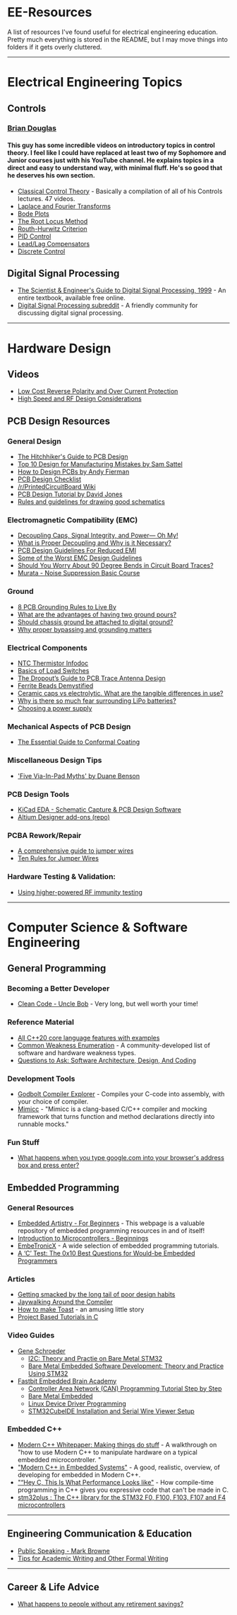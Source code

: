# EE-Resources
A list of resources I've found useful for electrical engineering education. Pretty much everything is stored in the README, but I may move things into folders if it gets overly cluttered.

----
# Electrical Engineering Topics
## Controls
### [Brian Douglas](https://www.youtube.com/user/ControlLectures/featured)   
#### This guy has some incredible videos on introductory topics in control theory. I feel like I could have replaced at least two of my Sophomore and Junior courses just with his YouTube channel. He explains topics in a direct and easy to understand way, with minimal fluff. He's so good that he deserves his own section.
- [Classical Control Theory](https://www.youtube.com/playlist?list=PLUMWjy5jgHK1NC52DXXrriwihVrYZKqjk) - Basically a compilation of all of his Controls lectures. 47 videos.
- [Laplace and Fourier Transforms](https://www.youtube.com/playlist?list=PLUMWjy5jgHK3jmgpXCQj3GRxM3u9BmO_v)
- [Bode Plots](https://www.youtube.com/playlist?list=PLUMWjy5jgHK24TCFwngV5MeiruHxt1BQR)
- [The Root Locus Method](https://www.youtube.com/playlist?list=PLUMWjy5jgHK3-ca6GP6PL0AgcNGHqn33f)
- [Routh-Hurwitz Criterion](https://www.youtube.com/playlist?list=PLUMWjy5jgHK0zTjna57eZX4RoZlJtG3L4)
- [PID Control](https://www.youtube.com/playlist?list=PLUMWjy5jgHK20UW0yM22HYEUTMJfla7Mb)
- [Lead/Lag Compensators](https://www.youtube.com/playlist?list=PLUMWjy5jgHK0WzmjRViTYtlSVSE_zP6yR)
- [Discrete Control](https://www.youtube.com/playlist?list=PLUMWjy5jgHK0MLv6Ksf-NHi7Ur8NRNU4Z)

## Digital Signal Processing
- [The Scientist & Engineer's Guide to Digital Signal Processing, 1999](https://www.analog.com/en/education/education-library/scientist_engineers_guide.html) - An entire textbook, available free online.
- [Digital Signal Processing subreddit](https://old.reddit.com/r/DSP/) - A friendly community for discussing digital signal processing.

----

# Hardware Design

## Videos
- [Low Cost Reverse Polarity and Over Current Protection](https://www.youtube.com/watch?v=QZ0WXQWND-I)
- [High Speed and RF Design Considerations](https://www.youtube.com/watch?v=6jrVZu7eqiw)

## PCB Design Resources
### General Design
- [The Hitchhiker's Guide to PCB Design](https://resources.ema-eda.com/i/1008704-the-hitchhikers-guide-to-pcb-design/)
- [Top 10 Design for Manufacturing Mistakes by Sam Sattel](https://www.autodesk.com/products/eagle/blog/top-10-manufacturing-mistakes/)
- [How to Design PCBs by Andy Fierman](https://docs.google.com/document/d/1CU7RuPyFlSZPzWBN-YZ0x87xeAB4xpLdLaIsUwhLj_M/edit)
- [PCB Design Checklist](http://aqdi.com/wordpress/PCBChecklistLive.htm)
- [/r/PrintedCircuitBoard Wiki](https://old.reddit.com/r/PrintedCircuitBoard/wiki/index)
- [PCB Design Tutorial by David Jones](http://alternatezone.com/electronics/files/PCBDesignTutorialRevA.pdf)
- [Rules and guidelines for drawing good schematics](https://electronics.stackexchange.com/questions/28251/rules-and-guidelines-for-drawing-good-schematics/28255#28255)

### Electromagnetic Compatibility (EMC)
- [Decoupling Caps, Signal Integrity, and Power— Oh My!](https://intentionallogic.com/2018/02/08/decoupling-caps-signal-integrity-and-power-oh-my/)
- [What is Proper Decoupling and Why is it Necessary?](https://www.analog.com/media/en/training-seminars/tutorials/MT-101.pdf)
- [PCB Design Guidelines For Reduced EMI](https://www.ti.com/lit/an/szza009/szza009.pdf)
- [Some of the Worst EMC Design Guidelines](https://learnemc.com/some-of-the-worst-emc-design-guidelines)
- [Should You Worry About 90 Degree Bends in Circuit Board Traces?](https://www.signalintegrityjournal.com/articles/2104-should-you-worry-about-90-degree-bends-in-circuit-board-traces)
- [Murata - Noise Suppression Basic Course](https://www.murata.com/en-us/products/emc/emifil/library/knowhow/basic)
  
### Ground
- [8 PCB Grounding Rules to Live By](https://www.autodesk.com/products/eagle/blog/8-pcb-grounding-rules/)
- [What are the advantages of having two ground pours?](https://electronics.stackexchange.com/questions/41919/what-are-the-advantages-of-having-two-ground-pours/41923#41923)
- [Should chassis ground be attached to digital ground?](https://electronics.stackexchange.com/questions/19561/should-chassis-ground-be-attached-to-digital-ground/19564#19564)
- [Why proper bypassing and grounding matters](https://electronics.stackexchange.com/questions/15135/decoupling-caps-pcb-layout/15143#15143)
  
### Electrical Components
- [NTC Thermistor Infodoc](http://denethor.wlu.ca/pc300/sensors/ntcnotes.pdf)
- [Basics of Load Switches](https://www.ti.com/lit/an/slva652a/slva652a.pdf)
- [The Dropout’s Guide to PCB Trace Antenna Design](https://colinkarpfinger.com/blog/2010/the-dropouts-guide-to-antenna-design/)
- [Ferrite Beads Demystified](https://www.analog.com/en/analog-dialogue/articles/ferrite-beads-demystified.html)
- [Ceramic caps vs electrolytic. What are the tangible differences in use?](https://electronics.stackexchange.com/questions/232631/ceramic-caps-vs-electrolytic-what-are-the-tangible-differences-in-use/232663#232663)
- [Why is there so much fear surrounding LiPo batteries?](https://electronics.stackexchange.com/questions/230155/why-is-there-so-much-fear-surrounding-lipo-batteries/230164#230164)
- [Choosing a power supply](https://electronics.stackexchange.com/questions/34745/choosing-power-supply-how-to-get-the-voltage-and-current-ratings/34746#34746)
  
### Mechanical Aspects of PCB Design
- [The Essential Guide to Conformal Coating](https://www.techspray.com/the-essential-guide-to-conformal-coating)
  
### Miscellaneous Design Tips
- ['Five Via-In-Pad Myths' by Duane Benson](https://community.cadence.com/CSSharedFiles/forums/storage/27/1324522/screaming_5myths.pdf)

### PCB Design Tools
- [KiCad EDA - Schematic Capture & PCB Design Software](https://www.kicad.org/)
- [Altium Designer add-ons (repo)](https://github.com/Altium-Designer-addons/scripts-libraries)

### PCBA Rework/Repair
- [A comprehensive guide to jumper wires](https://www.circuitrework.com/guides/6-1.html)
- [Ten Rules for Jumper Wires](https://www.circuitrework.com/features/630.html)

### Hardware Testing & Validation:
- [Using higher-powered RF immunity testing](https://www.edn.com/using-higher-powered-rf-immunity-testing/)

-----

# Computer Science & Software Engineering

## General Programming

### Becoming a Better Developer
- [Clean Code - Uncle Bob](https://www.youtube.com/playlist?list=PLmmYSbUCWJ4x1GO839azG_BBw8rkh-zOj) - Very long, but well worth your time!

### Reference Material
- [All C++20 core language features with examples](https://oleksandrkvl.github.io/2021/04/02/cpp-20-overview.html)
- [Common Weakness Enumeration](https://cwe.mitre.org/index.html) - A community-developed list of software and hardware weakness types.
- [Questions to Ask: Software Architecture, Design, And Coding](https://covemountainsoftware.com/2017/03/09/questions-to-ask-software-architecture-design-and-coding/)

### Development Tools
- [Godbolt Compiler Explorer](https://godbolt.org/) - Compiles your C-code into assembly, with your choice of compiler.
- [Mimicc](https://mimicc.dev/) - "Mimicc is a clang-based C/C++ compiler and mocking framework that turns function and method declarations directly into runnable mocks."

### Fun Stuff
- [What happens when you type google.com into your browser's address box and press enter?](https://github.com/alex/what-happens-when/blob/master/README.rst)

## Embedded Programming

### General Resources
- [Embedded Artistry - For Beginners](https://embeddedartistry.com/beginners) - This webpage is a valuable repository of embedded programming resources in and of itself!
- [Introduction to Microcontrollers - Beginnings](https://www.embeddedrelated.com/showarticle/453.php)
- [EmbeTronicX](https://embetronicx.com/) - A wide selection of embedded programming tutorials.
- [A ‘C’ Test: The 0x10 Best Questions for Would-be Embedded Programmers](https://rmbconsulting.us/publications/a-c-test-the-0x10-best-questions-for-would-be-embedded-programmers/)


### Articles
- [Getting smacked by the long tail of poor design habits](https://www.embeddedrelated.com/showarticle/1247.php)
- [Jaywalking Around the Compiler](https://www.embeddedrelated.com/showarticle/1310.php)
- [How to make Toast](https://www.cs.brandeis.edu/~hornby/amuse/vs_toast.txt) - an amusing little story
- [Project Based Tutorials in C](https://github.com/rby90/Project-Based-Tutorials-in-C)
  
### Video Guides
- [Gene Schroeder](https://www.youtube.com/channel/UCKSz4JxZJEK7zxn0lQxDc7g)
  - [I2C: Theory and Practie on Bare Metal STM32](https://www.youtube.com/playlist?list=PL4cGeWgaBTe1I_AfY4wk0SbIvh5tKWQME)
  - [Bare Metal Embedded Software Development: Theory and Practice Using STM32](https://www.youtube.com/playlist?list=PL4cGeWgaBTe155QQSQ72DksLIjBn5Jn2Z)
- [Fastbit Embedded Brain Academy](https://www.youtube.com/channel/UCa1REBV9hyrzGp2mjJCagBg/playlists)
  - [Controller Area Network (CAN) Programming Tutorial Step by Step](https://www.youtube.com/playlist?list=PLERTijJOmYrApVZqiI6gtA8hr1_6QS-cs)
  - [Bare Metal Embedded](https://www.youtube.com/playlist?list=PLERTijJOmYrDiiWd10iRHY0VRHdJwUH4g)
  - [Linux Device Driver Programming](https://www.youtube.com/playlist?list=PLERTijJOmYrAtfl5U_TAbCOisCNb7XEbb)
  - [STM32CubeIDE Installation and Serial Wire Viewer Setup](https://www.youtube.com/playlist?list=PLERTijJOmYrCGCWfrvrqnDVdv4GpEjbna)

### Embedded C++
- [Modern C++ Whitepaper: Making things do stuff](https://www.feabhas.com/sites/default/files/uploads/EmbeddedWisdom/Feabhas%20Modern%20C%2B%2B%20white%20paper%20Making%20things%20do%20stuff.pdf) - A walkthrough on "how to use Modern C++ to manipulate hardware on a typical embedded microcontroller. "
- ["Modern C++ in Embedded Systems"](https://www.youtube.com/watch?v=c9Xt6Me3mJ4) - A good, realistic, overview, of developing for embedded in Modern C++.
- ["“Hey C, This Is What Performance Looks like"](https://www.youtube.com/watch?v=CNw6Cz8Cb68) - How compile-time programming in C++ gives you expressive code that can't be made in C.
- [stm32plus : The C++ library for the STM32 F0, F100, F103, F107 and F4 microcontrollers](https://github.com/andysworkshop/stm32plus)

----
## Engineering Communication & Education
- [Public Speaking - Mark Browne](https://www.embeddedrelated.com/showarticle/1251.php)
- [Tips for Academic Writing and Other Formal Writing](https://thereadywriters.com/tips-for-academic-writing-and-other-formal-writing/)

----
## Career & Life Advice
- [What happens to people without any retirement savings?](https://money.stackexchange.com/questions/79065/what-happens-to-people-without-any-retirement-savings/79082#79082)